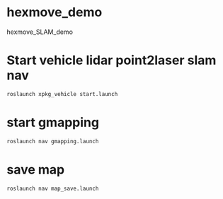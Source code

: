 # hexmove_demo
hexmove_SLAM_demo

# Start vehicle lidar point2laser slam  nav
```bash
roslaunch xpkg_vehicle start.launch 
```

# start gmapping 
```bash
roslaunch nav gmapping.launch 
```


# save map 
```bash
roslaunch nav map_save.launch 
```